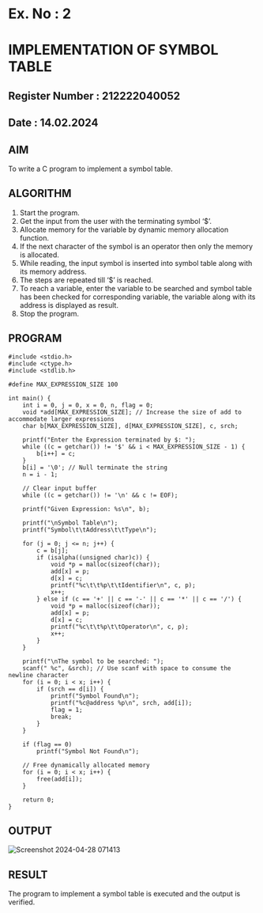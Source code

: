 # Ex. No : 2	
# IMPLEMENTATION OF SYMBOL TABLE 
## Register Number : 212222040052
## Date : 14.02.2024

## AIM   
To write a C program to implement a symbol table.

## ALGORITHM
1.	Start the program.
2.	Get the input from the user with the terminating symbol ‘$’.
3.	Allocate memory for the variable by dynamic memory allocation function.
4.	If the next character of the symbol is an operator then only the memory is allocated.
5.	While reading, the input symbol is inserted into symbol table along with its memory address.
6.	The steps are repeated till ‘$’ is reached.
7.	To reach a variable, enter the variable to be searched and symbol table has been checked for corresponding variable, the variable along with its address is displayed as result.
8.	Stop the program. 

## PROGRAM
```
#include <stdio.h>
#include <ctype.h>
#include <stdlib.h>

#define MAX_EXPRESSION_SIZE 100

int main() {
    int i = 0, j = 0, x = 0, n, flag = 0;
    void *add[MAX_EXPRESSION_SIZE]; // Increase the size of add to accommodate larger expressions
    char b[MAX_EXPRESSION_SIZE], d[MAX_EXPRESSION_SIZE], c, srch;

    printf("Enter the Expression terminated by $: ");
    while ((c = getchar()) != '$' && i < MAX_EXPRESSION_SIZE - 1) {
        b[i++] = c;
    }
    b[i] = '\0'; // Null terminate the string
    n = i - 1;

    // Clear input buffer
    while ((c = getchar()) != '\n' && c != EOF);

    printf("Given Expression: %s\n", b);

    printf("\nSymbol Table\n");
    printf("Symbol\t\tAddress\t\tType\n");

    for (j = 0; j <= n; j++) {
        c = b[j];
        if (isalpha((unsigned char)c)) {
            void *p = malloc(sizeof(char));
            add[x] = p;
            d[x] = c;
            printf("%c\t\t%p\t\tIdentifier\n", c, p);
            x++;
        } else if (c == '+' || c == '-' || c == '*' || c == '/') {
            void *p = malloc(sizeof(char));
            add[x] = p;
            d[x] = c;
            printf("%c\t\t%p\t\tOperator\n", c, p);
            x++;
        }
    }

    printf("\nThe symbol to be searched: ");
    scanf(" %c", &srch); // Use scanf with space to consume the newline character
    for (i = 0; i < x; i++) {
        if (srch == d[i]) {
            printf("Symbol Found\n");
            printf("%c@address %p\n", srch, add[i]);
            flag = 1;
            break;
        }
    }

    if (flag == 0)
        printf("Symbol Not Found\n");

    // Free dynamically allocated memory
    for (i = 0; i < x; i++) {
        free(add[i]);
    }

    return 0;
}
```

## OUTPUT 
![Screenshot 2024-04-28 071413](https://github.com/Harsayazheni/19CS409-Compiler-Design-Lab/assets/118708467/58508488-afa0-491f-a421-836ee619ad38)

## RESULT
The program to implement a symbol table is executed and the output is verified.
